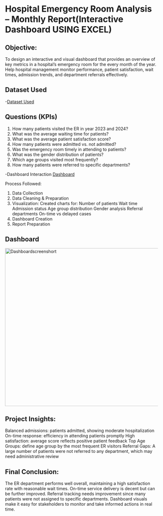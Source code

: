 # Hospital Emergency Room Analysis – Monthly Report(Interactive Dashboard USING EXCEL)

## Objective:
To design an interactive and visual dashboard that provides an overview of key metrics in a hospital’s emergency room for the every month of the year. Help hospital management monitor performance, patient satisfaction, wait times, admission trends, and department referrals effectively.
## Dataset Used
-<a href="https://github.com/nehaborge/Hospital_Emergency_Room_Analysis/blob/main/Hospital%20Emergency%20Room%20Data.csv">Dataset Used </a>

## Questions (KPIs)
1. How many patients visited the ER in year 2023 and 2024?
2. What was the average waiting time for patients?
3. What was the average patient satisfaction score?
4. How many patients were admitted vs. not admitted?
5. Was the emergency room timely in attending to patients?
6. What was the gender distribution of patients?
7. Which age groups visited most frequently?
8. How many patients were referred to specific departments?

-Dashboard Interaction <a href="https://github.com/nehaborge/Hospital_Emergency_Room_Analysis/blob/main/Dashboardscreenshort.PNG">Dashboard</a>
 
Process Followed:

1. Data Collection
2. Data Cleaning & Preparation
3. Visualization:
Created charts for:
Number of patients
Wait time
Admission status
Age group distribution
Gender analysis
Referral departments
On-time vs delayed cases
4. Dashboard Creation
5. Report Preparation

## Dashboard
<img width="1146" height="520" alt="Dashboardscreenshort" src="https://github.com/user-attachments/assets/f542de91-0420-4163-93ad-c3556b9b48f8" />


## Project Insights:

Balanced admissions: patients admitted, showing moderate hospitalization
On-time response:  efficiency in attending patients promptly
High satisfaction: average score reflects positive patient feedback
Top Age Groups: define age group by the most frequent ER visitors
Referral Gaps: A large number of patients  were not referred to any department, which may need administrative review


## Final Conclusion:
The ER department performs well overall, maintaining a high satisfaction rate with reasonable wait times.
On-time service delivery  is decent but can be further improved.
Referral tracking needs improvement since many patients were not assigned to specific departments.
Dashboard visuals make it easy for stakeholders to monitor and take informed actions in real time.


